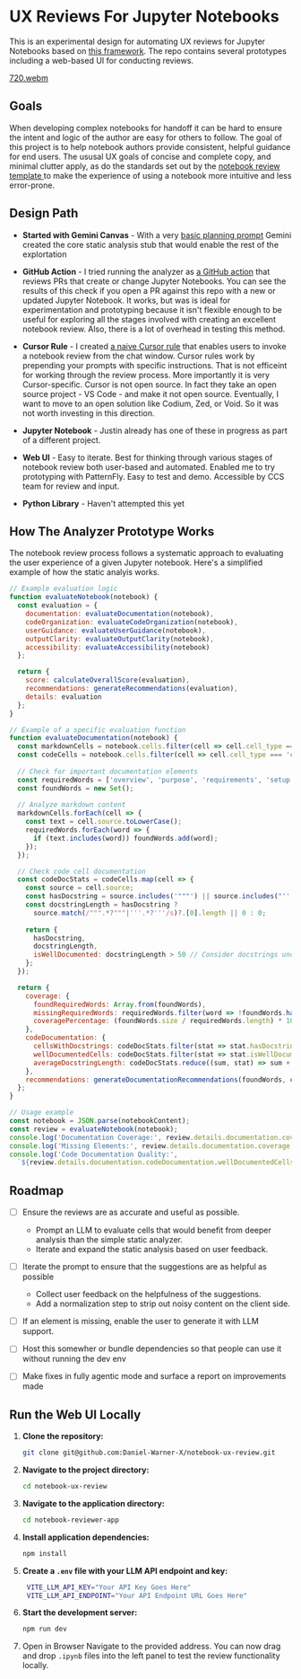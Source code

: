 # UX Reviews For Jupyter Notebooks

This is an experimental design for automating UX reviews for Jupyter Notebooks based on [this framework](https://github.com/instructlab/examples/blob/main/Notebook-UX-Review-Template.md). The repo contains several prototypes including a web-based UI for conducting reviews.

[720.webm](https://github.com/user-attachments/assets/9ec72930-c5b9-4408-aa9e-439c07851122)

## Goals

When developing complex notebooks for handoff it can be hard to ensure the intent and logic of the author are easy for others to follow. The goal of this project is to help notebook authors provide consistent, helpful guidance for end users. The ususal UX goals of concise and complete copy, and minimal clutter apply, as do the standards set out by the [notebook review template ](/product-requirements/justins-review-framework.md) to make the experience of using a notebook more intuitive and less error-prone.

## Design Path

- **Started with Gemini Canvas** - With a very [basic planning prompt](/design-path/key-artifacts/original-prompt.md) Gemini created the core static analysis stub that would enable the rest of the explortation

- **GitHub Action** - I tried running the analyzer as [a GitHub action](.github/workflows/notebook-review-demo.yml) that reviews PRs that create or change Jupyter Notebooks. You can see the results of this check if you open a PR against this repo with a new or updated Jupyter Notebook. It works, but was is ideal for experimentation and prototyping because it isn't flexible enough to be useful for exploring all the stages involved with creating an excellent notebook review. Also, there is a lot of overhead in testing this method.

- **Cursor Rule** - I created [a naive Cursor rule](.cursor/rules/review-notebook.mdc) that enables users to invoke a notebook review from the chat window. Cursor rules work by prepending your prompts with specific instructions. That is not efficeint for working through the review process. More importantly it is very Cursor-specific. Cursor is not open source. In fact they take an open source project - VS Code - and make it not open source. Eventually, I want to move to an open solution like Codium, Zed, or Void. So it was not worth investing in this direction.

- **Jupyter Notebook** - Justin already has one of these in progress as part of a different project.

- **Web UI** - Easy to iterate. Best for thinking through various stages of notebook review both user-based and automated. Enabled me to try prototyping with PatternFly. Easy to test and demo. Accessible by CCS team for review and input.

- **Python Library** - Haven't attempted this yet


## How The Analyzer Prototype Works

The notebook review process follows a systematic approach to evaluating the user experience of a given Jupyter notebook. Here's a simplified example of how the static analyis works.

```javascript
// Example evaluation logic
function evaluateNotebook(notebook) {
  const evaluation = {
    documentation: evaluateDocumentation(notebook),
    codeOrganization: evaluateCodeOrganization(notebook),
    userGuidance: evaluateUserGuidance(notebook),
    outputClarity: evaluateOutputClarity(notebook),
    accessibility: evaluateAccessibility(notebook)
  };

  return {
    score: calculateOverallScore(evaluation),
    recommendations: generateRecommendations(evaluation),
    details: evaluation
  };
}

// Example of a specific evaluation function
function evaluateDocumentation(notebook) {
  const markdownCells = notebook.cells.filter(cell => cell.cell_type === 'markdown');
  const codeCells = notebook.cells.filter(cell => cell.cell_type === 'code');
  
  // Check for important documentation elements
  const requiredWords = ['overview', 'purpose', 'requirements', 'setup', 'usage'];
  const foundWords = new Set();
  
  // Analyze markdown content
  markdownCells.forEach(cell => {
    const text = cell.source.toLowerCase();
    requiredWords.forEach(word => {
      if (text.includes(word)) foundWords.add(word);
    });
  });

  // Check code cell documentation
  const codeDocStats = codeCells.map(cell => {
    const source = cell.source;
    const hasDocstring = source.includes('"""') || source.includes("'''");
    const docstringLength = hasDocstring ? 
      source.match(/""".*?"""|'''.*?'''/s)?.[0].length || 0 : 0;
    
    return {
      hasDocstring,
      docstringLength,
      isWellDocumented: docstringLength > 50 // Consider docstrings under 50 chars as insufficient
    };
  });

  return {
    coverage: {
      foundRequiredWords: Array.from(foundWords),
      missingRequiredWords: requiredWords.filter(word => !foundWords.has(word)),
      coveragePercentage: (foundWords.size / requiredWords.length) * 100
    },
    codeDocumentation: {
      cellsWithDocstrings: codeDocStats.filter(stat => stat.hasDocstring).length,
      wellDocumentedCells: codeDocStats.filter(stat => stat.isWellDocumented).length,
      averageDocstringLength: codeDocStats.reduce((sum, stat) => sum + stat.docstringLength, 0) / codeCells.length
    },
    recommendations: generateDocumentationRecommendations(foundWords, codeDocStats)
  };
}

// Usage example
const notebook = JSON.parse(notebookContent);
const review = evaluateNotebook(notebook);
console.log('Documentation Coverage:', review.details.documentation.coverage.coveragePercentage + '%');
console.log('Missing Elements:', review.details.documentation.coverage.missingRequiredWords);
console.log('Code Documentation Quality:', 
  `${review.details.documentation.codeDocumentation.wellDocumentedCells} of ${notebook.cells.length} cells well documented`);
```

## Roadmap

- [ ] Ensure the reviews are as accurate and useful as possible.
  * Prompt an LLM to evaluate cells that would benefit from deeper analysis than the simple static analyzer.
  * Iterate and expand the static analysis based on user feedback.
- [ ] Iterate the prompt to ensure that the suggestions are as helpful as possible
  * Collect user feedback on the helpfulness of the suggestions.
  * Add a normalization step to strip out noisy content on the client side.
- [ ] If an element is missing, enable the user to generate it with LLM support.
- [ ] Host this somewher or bundle dependencies so that people can use it without running the dev env
- [ ] Make fixes in fully agentic mode and surface a report on improvements made


## Run the Web UI Locally

1.  **Clone the repository:**
    ```bash
    git clone git@github.com:Daniel-Warner-X/notebook-ux-review.git
    ```

2.  **Navigate to the project directory:**
    ```bash
    cd notebook-ux-review
    ```

3.  **Navigate to the application directory:**
    ```bash
    cd notebook-reviewer-app
    ```

4.  **Install application dependencies:**
    ```bash
    npm install
    ```

5. **Create a `.env` file with your LLM API endpoint and key:**
   ```bash
    VITE_LLM_API_KEY="Your API Key Goes Here"
    VITE_LLM_API_ENDPOINT="Your API Endpoint URL Goes Here"
    ```

6.  **Start the development server:**
    ```bash
    npm run dev
    ```
7.   Open in Browser
   Navigate to the provided address. You can now drag and drop `.ipynb` files into the left panel to test the review functionality locally.
